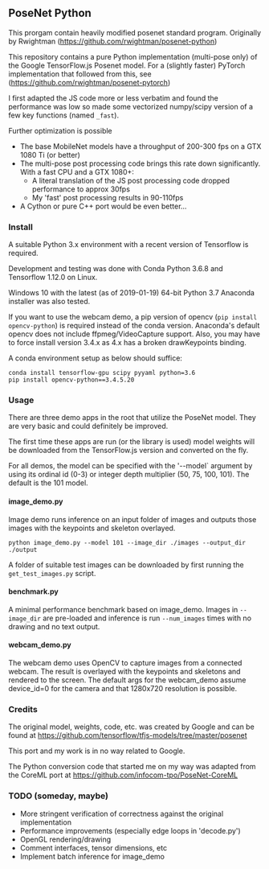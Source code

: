 ## PoseNet Python

This prorgam contain heavily modified posenet standard program. Originally by Rwightman (https://github.com/rwightman/posenet-python)

This repository contains a pure Python implementation (multi-pose only) of the Google TensorFlow.js Posenet model. For a (slightly faster) PyTorch implementation that followed from this, see (https://github.com/rwightman/posenet-pytorch)

I first adapted the JS code more or less verbatim and found the performance was low so made some vectorized numpy/scipy version of a few key functions (named `_fast`).

Further optimization is possible
* The base MobileNet models have a throughput of 200-300 fps on a GTX 1080 Ti (or better)
* The multi-pose post processing code brings this rate down significantly. With a fast CPU and a GTX 1080+:
  * A literal translation of the JS post processing code dropped performance to approx 30fps
  * My 'fast' post processing results in 90-110fps
* A Cython or pure C++ port would be even better...  

### Install

A suitable Python 3.x environment with a recent version of Tensorflow is required.

Development and testing was done with Conda Python 3.6.8 and Tensorflow 1.12.0 on Linux.

Windows 10 with the latest (as of 2019-01-19) 64-bit Python 3.7 Anaconda installer was also tested.

If you want to use the webcam demo, a pip version of opencv (`pip install opencv-python`) is required instead of the conda version. Anaconda's default opencv does not include ffpmeg/VideoCapture support. Also, you may have to force install version 3.4.x as 4.x has a broken drawKeypoints binding.

A conda environment setup as below should suffice: 
```
conda install tensorflow-gpu scipy pyyaml python=3.6
pip install opencv-python==3.4.5.20

```

### Usage

There are three demo apps in the root that utilize the PoseNet model. They are very basic and could definitely be improved.

The first time these apps are run (or the library is used) model weights will be downloaded from the TensorFlow.js version and converted on the fly.

For all demos, the model can be specified with the '--model` argument by using its ordinal id (0-3) or integer depth multiplier (50, 75, 100, 101). The default is the 101 model.

#### image_demo.py 

Image demo runs inference on an input folder of images and outputs those images with the keypoints and skeleton overlayed.

`python image_demo.py --model 101 --image_dir ./images --output_dir ./output`

A folder of suitable test images can be downloaded by first running the `get_test_images.py` script.

#### benchmark.py

A minimal performance benchmark based on image_demo. Images in `--image_dir` are pre-loaded and inference is run `--num_images` times with no drawing and no text output.

#### webcam_demo.py

The webcam demo uses OpenCV to capture images from a connected webcam. The result is overlayed with the keypoints and skeletons and rendered to the screen. The default args for the webcam_demo assume device_id=0 for the camera and that 1280x720 resolution is possible.

### Credits

The original model, weights, code, etc. was created by Google and can be found at https://github.com/tensorflow/tfjs-models/tree/master/posenet

This port and my work is in no way related to Google.

The Python conversion code that started me on my way was adapted from the CoreML port at https://github.com/infocom-tpo/PoseNet-CoreML

### TODO (someday, maybe)
* More stringent verification of correctness against the original implementation
* Performance improvements (especially edge loops in 'decode.py')
* OpenGL rendering/drawing
* Comment interfaces, tensor dimensions, etc
* Implement batch inference for image_demo


